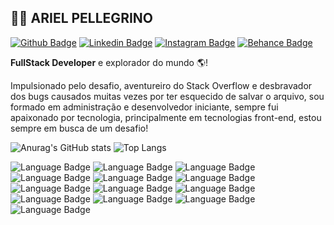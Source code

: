 ##  👨‍💻 ARIEL PELLEGRINO 
[![Github Badge](https://img.shields.io/badge/-Github-000?style=plastic-square&logo=Github&logoColor=green&link=https://github.com/arielpellegrino)](https://github.com/arielpellegrino)   [![Linkedin Badge](https://img.shields.io/badge/-LinkedIn-386f96?style=plastic-square&logo=Linkedin&logoColor=white&link=https://www.linkedin.com/in/aripellegrino/)](https://www.linkedin.com/in/aripellegrino/)   [![Instagram Badge](https://img.shields.io/badge/-Instagram-79064c?style=plastic-square&logo=Instagram&logoColor=white&link=https://www.instagram.com/ar1elpellegrino)](https://www.instagram.com/ar1elpellegrino) [![Behance Badge](https://img.shields.io/badge/-Behance-08064c?style=plastic-square&logo=Behance&logoColor=white&link=https://www.linkedin.com/in/aripellegrino/)](https://www.behance.net/aripellegrino/)



**FullStack Developer** e explorador do mundo 🌎!

Impulsionado pelo desafio, aventureiro do Stack Overflow e desbravador dos bugs causados muitas vezes por ter esquecido de salvar o arquivo, sou formado em administração e desenvolvedor iniciante, sempre fui apaixonado por tecnologia, principalmente em tecnologias front-end, estou sempre em busca de um desafio!



![Anurag's GitHub stats](https://github-readme-stats.vercel.app/api?username=arielpellegrino&hide=stars,prs&show_icons=true&layout=compact&theme=react&layout=compact)
![Top Langs](https://github-readme-stats.vercel.app/api/top-langs/?username=arielpellegrino&&theme=react&layout=compact)


![Language Badge](https://img.shields.io/badge/-Html-**ff0000**?style=plastic-square&logo=Code&logoColor=&link=#) ![Language Badge](https://img.shields.io/badge/-Css-258ee9?style=plastic-square&logo=Code&logoColor=&link=#) ![Language Badge](https://img.shields.io/badge/-Sass-c68ee9?style=plastic-square&logo=Code&logoColor=&link=#) ![Language Badge](https://img.shields.io/badge/-Less-1c228c?style=plastic-square&logo=Code&logoColor=&link=#) ![Language Badge](https://img.shields.io/badge/-Bootstrap-763699?style=plastic-square&logo=Code&logoColor=&link=#) ![Language Badge](https://img.shields.io/badge/-Twillind-14a3ff?style=plastic-square&logo=Code&logoColor=&link=#) ![Language Badge](https://img.shields.io/badge/-Javascript-fbcb58?style=plastic-square&logo=Code&logoColor=&link=#) ![Language Badge](https://img.shields.io/badge/-Jquery-258ee9?style=plastic-square&logo=Code&logoColor=&link=#) ![Language Badge](https://img.shields.io/badge/-React-258ee9?style=plastic-square&logo=Code&logoColor=&link=#) ![Language Badge](https://img.shields.io/badge/-Redux-763699?style=plastic-square&logo=Code&logoColor=&link=#) ![Language Badge](https://img.shields.io/badge/-Node-4b9426?style=plastic-square&logo=Code&logoColor=&link=#) ![Language Badge](https://img.shields.io/badge/-Next-272720?style=plastic-square&logo=Code&logoColor=&link=#) ![Language Badge](https://img.shields.io/badge/-Mongo-64f94a?style=plastic-square&logo=Code&logoColor=&link=#)





